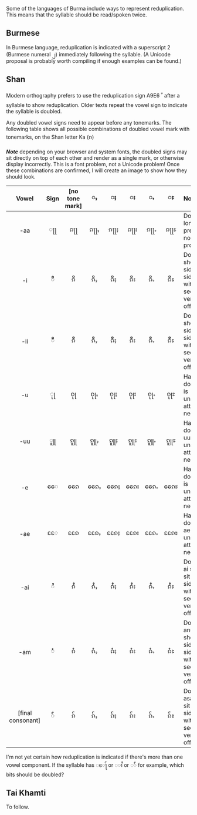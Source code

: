 Some of the languages of Burma include ways to represent reduplication. This means that the syllable should be read/spoken twice. 

## Burmese ##

In Burmese language, reduplication is indicated with a superscript 2 (Burmese numeral ၂) immediately following the syllable. (A Unicode proposal is probably worth compiling if enough examples can be found.)

## Shan ## 

Modern orthography prefers to use the reduplication sign A9E6 ꧦ after a syllable to show reduplication. Older texts repeat the vowel sign to indicate the syllable is doubled.

Any doubled vowel signs need to appear before any tonemarks. The following table shows all possible combinations of doubled vowel mark with tonemarks, on the Shan letter Ka (ၵ)

***Note*** depending on your browser and system fonts, the doubled signs may sit directly on top of each other and render as a single mark, or otherwise display incorrectly. This is a font problem, not a Unicode problem! Once these combinations are confirmed, I will create an image to show how they should look.

| Vowel  | Sign | [no tone mark] | ႇ | ႈ | း | ႉ | ႊ | Notes |
|:-:|:-:|:-:|:-:|:-:|:-:|:-:|:-:|:--|
| -aa | ႃႃ | ၵႃႃ | ၵႃႃႇ  | ၵႃႃႈ  | ၵႃႃး  | ၵႃႃႉ  | ၵႃႃႊ  | Doubled long -aa presents no problems |
| -i |ိိ | ၵိိ | ၵိိႇ  | ၵိိႈ  | ၵိိး  | ၵိိႉ  | ၵိိႊ  | Doubled -i should sit side by side, or with second vertically offset |
| -ii |ီီ | ၵီီ | ၵီီႇ  | ၵီီႈ  | ၵီီး  | ၵီီႉ  | ၵီီႊ  | Doubled -ii should sit side by side, or with second vertically offset |
| -u |ုု | ၵုု | ၵုုႇ  | ၵုုႈ  | ၵုုး  | ၵုုႉ  | ၵုုႊ  | Handling of doubled -u is uncertain, attestations needed |
| -uu |ူူ | ၵူူ | ၵူူႇ  | ၵူူႈ  | ၵူူး  | ၵူူႉ  | ၵူူႊ  | Handling of doubled -uu is uncertain, attestations needed |
| -e |ေေ | ၵေေ | ၵေေႇ  | ၵေေႈ  | ၵေေး  | ၵေေႉ  | ၵေေႊ  | Handling of doubled -e is uncertain, attestations needed |
| -ae |ႄႄ | ၵႄႄ | ၵႄႄႇ  | ၵႄႄႈ  | ၵႄႄး  | ၵႄႄႉ  | ၵႄႄႊ  | Handling of doubled -ae is uncertain, attestations needed |
| -ai |ႆႆ | ၵႆႆ | ၵႆႆႇ  | ၵႆႆႈ  | ၵႆႆး  | ၵႆႆႉ  | ၵႆႆႊ  | Doubled -ai should sit side by side, or with second vertically offset |
| -am |ံံ | ၵံံ | ၵံံႇ  | ၵံံႈ  | ၵံံး  | ၵံံႉ  | ၵံံႊ  | Doubled anusvara should sit side by side, or with second vertically offset |
|[final consonant] |်် | ၵ်် | ၵ််ႇ  | ၵ််ႈ  | ၵ််း  | ၵ််ႉ  | ၵ််ႊ  | Doubled asat should sit side by side, or with second vertically offset |

I'm not yet certain how reduplication is indicated if there's more than one vowel component. If the syllable has ◌ေႃ် or ◌ၢႆ or ◌်ံ for example, which bits should be doubled?

## Tai Khamti ##

To follow.
